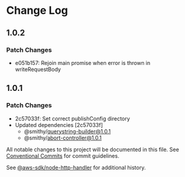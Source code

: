 # Change Log

## 1.0.2

### Patch Changes

- e051b157: Rejoin main promise when error is thrown in writeRequestBody

## 1.0.1

### Patch Changes

- 2c57033f: Set correct publishConfig directory
- Updated dependencies [2c57033f]
  - @smithy/querystring-builder@1.0.1
  - @smithy/abort-controller@1.0.1

All notable changes to this project will be documented in this file.
See [Conventional Commits](https://conventionalcommits.org) for commit guidelines.

See [@aws-sdk/node-http-handler](https://github.com/aws/aws-sdk-js-v3/blob/main/packages/node-http-handler/CHANGELOG.md) for additional history.
